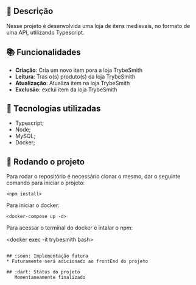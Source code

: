 ## :memo: Descrição
Nesse projeto é desenvolvida uma loja de itens medievais, no formato de uma API, utilizando Typescript.

## :books: Funcionalidades
* <b>Criação</b>: Cria um novo item pora a loja TrybeSmith
* <b>Leitura</b>: Tras o(s) produto(s) da loja TrybeSmith
* <b>Atualização</b>: Atualiza item na loja TrybeSmith
* <b>Exclusão</b>: exclui item da loja TrybeSmith
 

## :wrench: Tecnologias utilizadas
* Typescript;
* Node;
* MySQL;
* Docker;

## :rocket: Rodando o projeto
Para rodar o repositório é necessário clonar o mesmo, dar o seguinte comando para iniciar o projeto:
```
<npm install>
```
Para iniciar o docker:
```
<docker-compose up -d>
```
Para acessar o terminal do docker e intalar o npm:

<docker exec -it trybesmith bash>
 <npm install>
```

## :soon: Implementação futura
* Futuramente será adicionado ao frontEnd do projeto

## :dart: Status do projeto
   Momentaneamente finalizado
